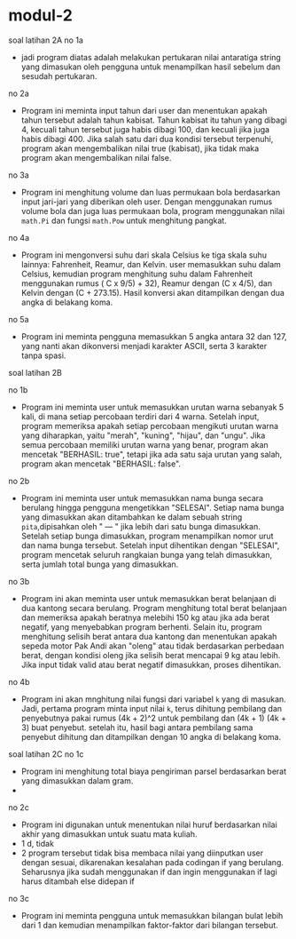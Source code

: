 # modul-2
soal latihan 2A
no 1a
  - jadi program diatas adalah melakukan pertukaran nilai antaratiga string yang dimasukan oleh pengguna untuk menampilkan hasil sebelum dan sesudah pertukaran.
    
no 2a
  - Program ini meminta input tahun dari user dan menentukan apakah tahun tersebut adalah tahun kabisat. Tahun kabisat itu tahun yang dibagi 4, kecuali tahun tersebut juga habis dibagi 100, dan kecuali jika juga habis dibagi 400. Jika salah satu dari dua kondisi tersebut terpenuhi, program akan mengembalikan nilai true (kabisat), jika tidak maka program akan mengembalikan nilai false.

no 3a
  - Program ini menghitung volume dan luas permukaan bola berdasarkan input jari-jari yang diberikan oleh user. Dengan menggunakan rumus volume bola dan juga luas permukaan bola, program menggunakan nilai `math.Pi` dan fungsi `math.Pow` untuk menghitung pangkat.

no 4a
 - Program ini mengonversi suhu dari skala Celsius ke tiga skala suhu lainnya: Fahrenheit, Reamur, dan Kelvin. user memasukkan suhu dalam Celsius, kemudian program menghitung suhu dalam Fahrenheit menggunakan rumus ( C x 9/5) + 32), Reamur dengan (C x 4/5), dan Kelvin dengan (C + 273.15). Hasil konversi akan ditampilkan dengan dua angka di belakang koma.

no 5a
  - Program ini meminta pengguna memasukkan 5 angka antara 32 dan 127, yang nanti akan dikonversi menjadi karakter ASCII, serta 3 karakter tanpa spasi. 

soal latihan 2B

no 1b
 - Program ini meminta user untuk memasukkan urutan warna sebanyak 5 kali, di mana setiap percobaan terdiri dari 4 warna. Setelah input, program memeriksa apakah setiap percobaan mengikuti urutan warna yang diharapkan, yaitu "merah", "kuning", "hijau", dan "ungu". Jika semua percobaan memiliki urutan warna yang benar, program akan mencetak "BERHASIL: true", tetapi jika ada satu saja urutan yang salah, program akan mencetak "BERHASIL: false".

no 2b
 - Program ini meminta user untuk memasukkan nama bunga secara berulang hingga pengguna mengetikkan "SELESAI". Setiap nama bunga yang dimasukkan akan ditambahkan ke dalam sebuah string `pita`,dipisahkan oleh " — " jika lebih dari satu bunga dimasukkan. Setelah setiap bunga dimasukkan, program menampilkan nomor urut dan nama bunga tersebut. Setelah input dihentikan dengan "SELESAI", program mencetak seluruh rangkaian bunga yang telah dimasukkan, serta jumlah total bunga yang dimasukkan.

no 3b
  - Program ini akan meminta user untuk memasukkan berat belanjaan di dua kantong secara berulang. Program menghitung total berat belanjaan dan memeriksa apakah beratnya melebihi 150 kg atau jika ada berat negatif, yang menyebabkan program berhenti. Selain itu, program menghitung selisih berat antara dua kantong dan menentukan apakah sepeda motor Pak Andi akan "oleng" atau tidak berdasarkan perbedaan berat, dengan kondisi oleng jika selisih berat mencapai 9 kg atau lebih. Jika input tidak valid atau berat negatif dimasukkan, proses dihentikan.

no 4b
  - Program ini akan mnghitung nilai fungsi dari variabel `k` yang di masukan. Jadi, pertama program minta input nilai `k`, terus dihitung pembilang dan penyebutnya pakai rumus (4k + 2)^2 untuk pembilang dan
     (4k + 1) (4k + 3) buat penyebut. setelah itu, hasil bagi antara pembilang sama penyebut dihitung dan ditampilkan dengan 10 angka di belakang koma.

soal latihan 2C
no 1c
- Program ini menghitung total biaya pengiriman parsel berdasarkan berat yang dimasukkan dalam gram.
- 
no 2c
- Program ini digunakan untuk menentukan nilai huruf berdasarkan nilai akhir yang dimasukkan untuk suatu mata kuliah.
- 1 d, tidak
- 2 program tersebut tidak bisa membaca nilai yang diinputkan user dengan sesuai, dikarenakan kesalahan pada codingan if yang berulang. Seharusnya jika sudah menggunakan if dan ingin menggunakan if lagi harus 
  ditambah else didepan if
  
no 3c
- Program ini meminta pengguna untuk memasukkan bilangan bulat lebih dari 1 dan kemudian menampilkan faktor-faktor dari bilangan tersebut.
